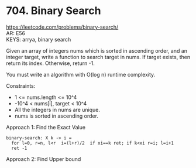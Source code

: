 # 704. Binary Search

https://leetcode.com/problems/binary-search/  
AR: E56  
KEYS: arrya, binary search  

Given an array of integers nums which is sorted in ascending order, and an integer target, write a function to search target in nums. If target exists, then return its index. Otherwise, return -1.

You must write an algorithm with O(log n) runtime complexity.

Constraints:

- 1 <= nums.length <= 10^4
- -10^4 < nums[i], target < 10^4
- All the integers in nums are unique.
- nums is sorted in ascending order.

Approach 1: Find the Exact Value
```
binary-search: X k -> i =
  for l=0, r=n, l<r  i=(l+r)/2  if xi==k ret; if k<xi r=i; l=i+1
  ret -1
```

Approach 2: Find Upper bound
